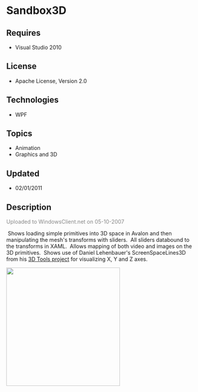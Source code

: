 # Sandbox3D
## Requires
- Visual Studio 2010
## License
- Apache License, Version 2.0
## Technologies
- WPF
## Topics
- Animation
- Graphics and 3D
## Updated
- 02/01/2011
## Description

<p><span style="color:#888888">Uploaded to WindowsClient.net on 05-10-2007</span></p>
<p>&nbsp;Shows loading simple primitives into 3D space in Avalon and then manipulating the mesh's transforms with sliders.&nbsp; All sliders databound to the transforms in XAML.&nbsp; Allows mapping of both video and images on the 3D primitives.&nbsp; Shows
 use of Daniel Lehenbauer's ScreenSpaceLines3D from his <a href="http://www.gotdotnet.com/workspaces/workspace.aspx?id=2ce2a6b8-2085-4839-a001-1c539525f5fa">
3D Tools project</a>&nbsp;for visualizing X, Y and Z axes.&nbsp;</p>
<p><img src="17302-torus2.jpg" alt="" width="300" height="313"></p>
<p>&nbsp;</p>
